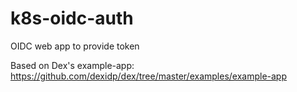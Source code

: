 # k8s-oidc-auth
OIDC web app to provide token


Based on Dex's example-app: https://github.com/dexidp/dex/tree/master/examples/example-app

